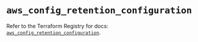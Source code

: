 # `aws_config_retention_configuration`

Refer to the Terraform Registry for docs: [`aws_config_retention_configuration`](https://registry.terraform.io/providers/hashicorp/aws/5.98.0/docs/resources/config_retention_configuration).
